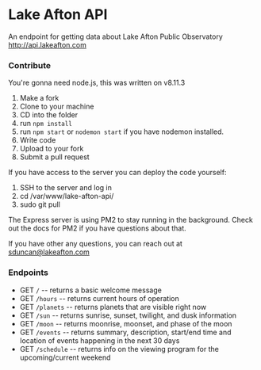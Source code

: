 # Lake Afton API
An endpoint for getting data about Lake Afton Public Observatory
http://api.lakeafton.com

### Contribute

You're gonna need node.js, this was written on v8.11.3

1. Make a fork
2. Clone to your machine
3. CD into the folder
4. run ```npm install```
5. run ```npm start``` or ```nodemon start``` if you have nodemon installed.
6. Write code
7. Upload to your fork
8. Submit a pull request

If you have access to the server you can deploy the code yourself:

1. SSH to the server and log in
2. cd /var/www/lake-afton-api/
3. sudo git pull

The Express server is using PM2 to stay running in the background. Check out the docs for PM2 if you have questions about that.

If you have other any questions, you can reach out at sduncan@lakeafton.com

### Endpoints

* GET `/` -- returns a basic welcome message
* GET `/hours` -- returns current hours of operation
* GET `/planets` -- returns planets that are visible right now
* GET `/sun` -- returns sunrise, sunset, twilight, and dusk information
* GET `/moon` -- returns moonrise, moonset, and phase of the moon
* GET `/events` -- returns summary, description, start/end time and location of events happening in the next 30 days
* GET `/schedule` -- returns info on the viewing program for the upcoming/current weekend
